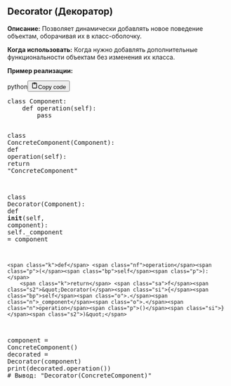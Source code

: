 <h2>Decorator (Декоратор)</h2>
<p><strong>Описание:</strong> Позволяет динамически добавлять новое поведение объектам, оборачивая их в класс-оболочку.</p>
<p><strong>Когда использовать:</strong> Когда нужно добавлять дополнительные функциональности объектам без изменения их класса.</p>
<p><strong>Пример реализации:</strong></p>
<div class="code_element"><div class="lang_line"><text>python</text><button class="copy_code_button" onclick="CopyCode(this)"><svg style="width: 1.2em;height: 1.2em;" aria-hidden="true" xmlns="http://www.w3.org/2000/svg" fill="none" viewBox="0 0 24 24"><path stroke="currentColor" stroke-linecap="round" stroke-linejoin="round" stroke-width="2" d="M15 4h3a1 1 0 0 1 1 1v15a1 1 0 0 1-1 1H6a1 1 0 0 1-1-1V5a1 1 0 0 1 1-1h3m0 3h6m-5-4v4h4V3h-4Z"/></svg><text>Copy code</text></button></div><div class="code language-python"><div class="highlight"><pre><span></span><span class="k">class</span> <span class="nc">Component</span><span class="p">:</span>
    <span class="k">def</span> <span class="nf">operation</span><span class="p">(</span><span class="bp">self</span><span class="p">):</span>
        <span class="k">pass</span>

<span class="k">class</span> <span class="nc">ConcreteComponent</span><span class="p">(</span><span class="n">Component</span><span class="p">):</span>
    <span class="k">def</span> <span class="nf">operation</span><span class="p">(</span><span class="bp">self</span><span class="p">):</span>
        <span class="k">return</span> <span class="s2">&quot;ConcreteComponent&quot;</span>

<span class="k">class</span> <span class="nc">Decorator</span><span class="p">(</span><span class="n">Component</span><span class="p">):</span>
    <span class="k">def</span> <span class="fm">__init__</span><span class="p">(</span><span class="bp">self</span><span class="p">,</span> <span class="n">component</span><span class="p">):</span>
        <span class="bp">self</span><span class="o">.</span><span class="n">_component</span> <span class="o">=</span> <span class="n">component</span>

    <span class="k">def</span> <span class="nf">operation</span><span class="p">(</span><span class="bp">self</span><span class="p">):</span>
        <span class="k">return</span> <span class="sa">f</span><span class="s2">&quot;Decorator(</span><span class="si">{</span><span class="bp">self</span><span class="o">.</span><span class="n">_component</span><span class="o">.</span><span class="n">operation</span><span class="p">()</span><span class="si">}</span><span class="s2">)&quot;</span>

<span class="n">component</span> <span class="o">=</span> <span class="n">ConcreteComponent</span><span class="p">()</span>
<span class="n">decorated</span> <span class="o">=</span> <span class="n">Decorator</span><span class="p">(</span><span class="n">component</span><span class="p">)</span>
<span class="nb">print</span><span class="p">(</span><span class="n">decorated</span><span class="o">.</span><span class="n">operation</span><span class="p">())</span>  <span class="c1"># Вывод: &quot;Decorator(ConcreteComponent)&quot;</span>
</pre></div></div></div>